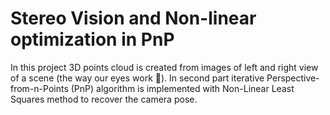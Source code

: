 # Stereo Vision and Non-linear optimization in PnP
In this project 3D points cloud is created from images of left and right view of a scene (the way our eyes work :eyes:). In second part iterative Perspective-from-n-Points (PnP) algorithm is implemented with Non-Linear Least Squares method to recover the camera pose.



